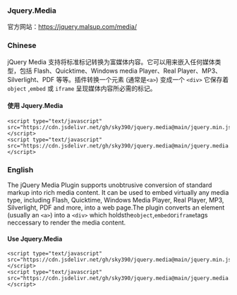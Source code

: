 ### Jquery.Media
官方网站：https://jquery.malsup.com/media/

### Chinese
jQuery Media 支持将标准标记转换为富媒体内容。它可以用来嵌入任何媒体类型，包括 Flash、Quicktime、Windows media Player、Real Player、MP3、Silverlight、PDF 等等。插件转换一个元素 (通常是`<a>`) 变成一个 `<div>` 它保存着 `object` ,`embed` 或 `iframe` 呈现媒体内容所必需的标记。

#### 使用 Jquery.Media
```
<script type="text/javascript" src="https://cdn.jsdelivr.net/gh/sky390/jquery.media@main/jquery.min.js"></script>
<script type="text/javascript" src="https://cdn.jsdelivr.net/gh/sky390/jquery.media@main/jquery.media.js"></script>
```

### English
The jQuery Media Plugin supports unobtrusive conversion of standard markup into rich media content. It can be used to embed virtually any media type, including Flash, Quicktime, Windows Media Player, Real Player, MP3, Silverlight, PDF and more, into a web page.The plugin converts an element (usually an `<a>`) into a `<div>` which holdsthe`object`,`embed`or`iframe`tags neccessary to render the media content.

#### Use Jquery.Media
```
<script type="text/javascript" src="https://cdn.jsdelivr.net/gh/sky390/jquery.media@main/jquery.min.js"></script>
<script type="text/javascript" src="https://cdn.jsdelivr.net/gh/sky390/jquery.media@main/jquery.media.js"></script>
```
